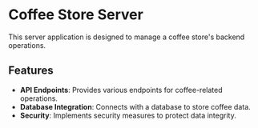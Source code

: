# Coffee Store Server

This server application is designed to manage a coffee store's backend operations.

## Features

-   **API Endpoints**: Provides various endpoints for coffee-related operations.
-   **Database Integration**: Connects with a database to store coffee data.
-   **Security**: Implements security measures to protect data integrity.
